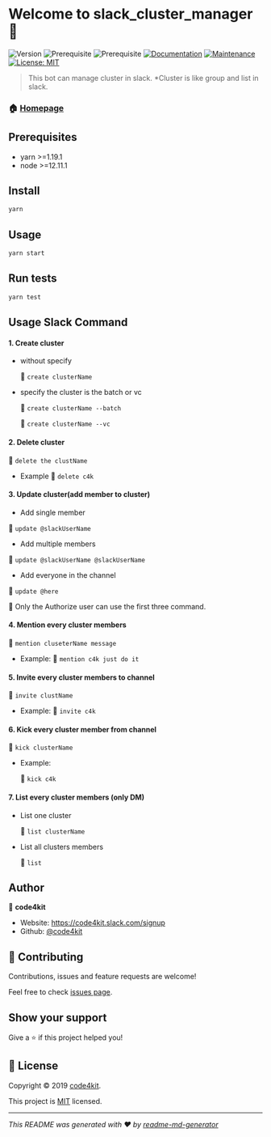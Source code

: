 # Welcome to slack_cluster_manager 👋
![Version](https://img.shields.io/badge/version-1.0.0-blue.svg?cacheSeconds=2592000)
![Prerequisite](https://img.shields.io/badge/yarn-%3E%3D1.19.1-blue.svg)
![Prerequisite](https://img.shields.io/badge/node-%3E%3D12.11.1-blue.svg)
[![Documentation](https://img.shields.io/badge/documentation-yes-brightgreen.svg)](https://github.com/code4kit/slack-cluster-manager#readme)
[![Maintenance](https://img.shields.io/badge/Maintained%3F-yes-green.svg)](https://github.com/code4kit/slack-cluster-manager/graphs/commit-activity)
[![License: MIT](https://img.shields.io/github/license/code4kit/slack_cluster_manager)](https://github.com/code4kit/slack-cluster-manager/blob/master/LICENSE)

> This bot can manage cluster in slack. *Cluster is like group and list in slack.

### 🏠 [Homepage](https://github.com/code4kit/slack-cluster-manager#readme)

## Prerequisites

- yarn >=1.19.1
- node >=12.11.1

## Install

```sh
yarn
```

## Usage

```sh
yarn start
```

## Run tests

```sh
yarn test
```

## Usage Slack Command


#### 1. Create cluster
 + without specify

     :fries: ```create clusterName```
 
 + specify the cluster is the batch or vc
 
     :fries: ```create clusterName --batch```
 
     :fries: ```create clusterName --vc```
 
 #### 2. Delete cluster
:fries: ```delete the clustName```

+ Example
    :fries: ```delete c4k```
 
 #### 3. Update cluster(add member to cluster)
 + Add single member
 
 :fries: ```update @slackUserName```
 
 + Add multiple members
 
  :fries: ```update @slackUserName @slackUserName``` 
 
 + Add everyone in the channel
 
  :fries: ```update @here```
 
 :notebook: Only the Authorize user can use the first three command.
 
 #### 4. Mention every cluster members
 
 :fries: ```mention cluseterName message```
 
 + Example:
     :fries: ```mention c4k just do it```
     
#### 5. Invite every cluster members to channel

:fries: ```invite clustName```

+ Example:
    :fries: ```invite c4k```
#### 6. Kick every cluster member from channel

:fries: ```kick clusterName```

+ Example:

    :fries: ```kick c4k```
    
#### 7. List every cluster members (only DM)

+ List one cluster

    :fries: ```list clusterName ```

+ List all clusters members

    :fries: ```list```

## Author

👤 **code4kit**

* Website: https://code4kit.slack.com/signup
* Github: [@code4kit](https://github.com/code4kit)

## 🤝 Contributing

Contributions, issues and feature requests are welcome!

Feel free to check [issues page](https://github.com/code4kit/slack_cluster_management/issues).

## Show your support

Give a ⭐️ if this project helped you!


## 📝 License

Copyright © 2019 [code4kit](https://github.com/code4kit).

This project is [MIT](https://github.com/code4kit/slack-cluster-manager/blob/master/LICENSE) licensed.

***
_This README was generated with ❤️ by [readme-md-generator](https://github.com/kefranabg/readme-md-generator)_
